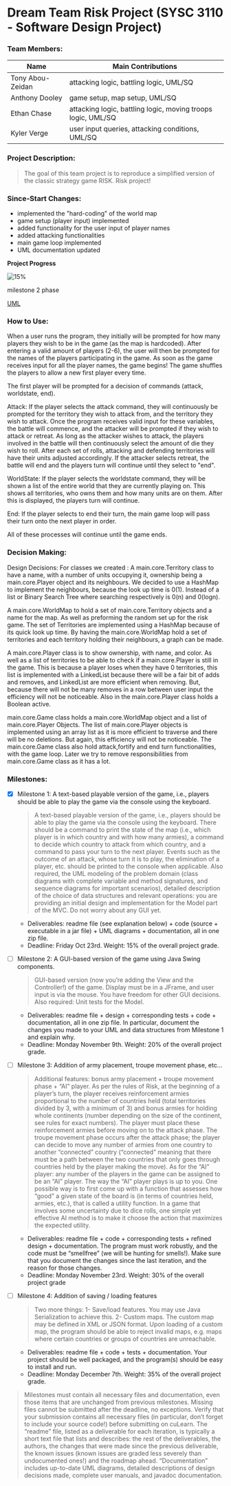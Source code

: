 # **Dream Team Risk Project (SYSC 3110 - Software Design Project)**

### Team Members:
Name | Main Contributions
------------ | -------------
Tony Abou-Zeidan | attacking logic, battling logic, UML/SQ
Anthony Dooley | game setup, map setup, UML/SQ
Ethan Chase | attacking logic, battling logic, moving troops logic, UML/SQ
Kyler Verge | user input queries, attacking conditions, UML/SQ

### Project Description:
>The goal of this team project is to reproduce a simplified version of the classic strategy game RISK.
> Risk project!

### Since-Start Changes:
 - implemented the "hard-coding" of the world map
 - game setup (player input) implemented
 - added functionality for the user input of player names
 - added attacking functionalities
 - main game loop implemented
 - UML documentation updated
 
**Project Progress**

![15%](https://progress-bar.dev/15)

milestone 2 phase

[UML](https://lucid.app/invitations/accept/fdd00eb0-1f04-4212-8db9-c9dd045a9c40)

### How to Use:
When a user runs the program, they initially will be prompted for how many players they wish to be in the game (as the map is hardcoded).
After entering a valid amount of players (2-6), the user will then be prompted for the names of the players participating in the game.
As soon as the game receives input for all the player names, the game begins! The game shuffles the players to allow a new first player every time.
 
 The first player will be prompted for a decision of commands (attack, worldstate, end).
 
 Attack:
    If the player selects the attack command, they will continuously be prompted for the territory they wish to attack from, and the territory they wish to attack.
    Once the program receives valid input for these variables, the battle will commence, and the attacker will be prompted if they wish to attack or retreat.
    As long as the attacker wishes to attack, the players involved in the battle will then continuously select the amount of die they wish to roll. 
    After each set of rolls, attacking and defending territories will have their units adjusted accordingly.
    If the attacker selects retreat, the battle will end and the players turn will continue until they select to "end".
    
 WorldState:
    If the player selects the worldstate command, they will be shown a list of the entire world that they are currently playing on.
    This shows all territories, who owns them and how many units are on them.
    After this is displayed, the players turn will continue.
    
 End:
    If the player selects to end their turn, the main game loop will pass their turn onto the next player in order.
   
 All of these processes will continue until the game ends.
   
### Decision Making:
Design Decisions:
For classes we created :
A main.core.Territory class to have a name, with a number of units occupying it, ownership being a main.core.Player object and its neighbours. We decided to use a HashMap to implement the neighbours, because the look up time is 0(1).  Instead of a list or Binary Search Tree where searching respectively is 0(n) and 0(logn).

A main.core.WorldMap to hold a set of main.core.Territory objects and a name for the map. As well as preforming the random set up for the risk game. The set of Territories are implemented using a HashMap because of its quick look up time. By having the main.core.WorldMap hold a set of territories and each territory holding their neighbours, a graph can be made.

A main.core.Player class is to show ownership, with name, and color. As well as a list of territories to be able to check if a main.core.Player is still in the game. This is because a player loses when they have 0 territories, this list is implemented with a LinkedList because there will be a fair bit of adds and removes, and LinkedList are more efficient when removing. But, because there will not be many removes in a row between user input the efficiency will not be noticeable. Also in the main.core.Player class holds a Boolean active.

main.core.Game class holds a main.core.WorldMap object and a list of main.core.Player Objects. The list of main.core.Player objects is implemented using an array list as it is more efficient to traverse and there will be no deletions. But again, this efficiency will not be noticeable. The main.core.Game class also hold attack,fortify and end turn functionalities, with the game loop. 
    Later we try to remove responsibilities from main.core.Game class as it has a lot.
    
### Milestones:
- [x] Milestone 1: A text-based playable version of the game, i.e., players should be able to play the game via the console using the keyboard.
    >A text-based playable version of the game, i.e., players should be able to
     play the game via the console using the keyboard. There should be a command to print
     the state of the map (i.e., which player is in which country and with how many armies), a
     command to decide which country to attack from which country, and a command to pass
     your turn to the next player. Events such as the outcome of an attack, whose turn it is to
     play, the elimination of a player, etc. should be printed to the console when applicable.
     Also required, the UML modeling of the problem domain (class diagrams with complete
     variable and method signatures, and sequence diagrams for important scenarios), detailed
     description of the choice of data structures and relevant operations: you are providing an
     initial design and implementation for the Model part of the MVC. Do not worry about
     any GUI yet.
    - Deliverables: readme file (see explanation below) + code (source + executable in
      a jar file) + UML diagrams + documentation, all in one zip file. 
    - Deadline: Friday Oct 23rd. Weight: 15% of the overall project grade.
    
- [ ] Milestone 2: A GUI-based version of the game using Java Swing components.
    > GUI-based version (now you’re adding the View and the Controller!) of the
      game. Display must be in a JFrame, and user input is via the mouse. You have freedom
      for other GUI decisions. Also required: Unit tests for the Model. 
    - Deliverables: readme file + design + corresponding tests + code + documentation,
      all in one zip file. In particular, document the changes you made to your UML
      and data structures from Milestone 1 and explain why. 
    - Deadline: Monday November 9th. Weight: 20% of the overall project grade.

- [ ] Milestone 3: Addition of army placement, troupe movement phase, etc...
    >  Additional features: bonus army placement + troupe movement phase +
      “AI” player. As per the rules of Risk, at the beginning of a player’s turn, the player
      receives reinforcement armies proportional to the number of countries held (total
      territories divided by 3, with a minimum of 3) and bonus armies for holding whole 
      continents (number depending on the size of the continent, see rules for exact numbers).
      The player must place these reinforcement armies before moving on to the attack phase.
      The troupe movement phase occurs after the attack phase; the player can decide to move
      any number of armies from one country to another “connected” country (“connected”
      meaning that there must be a path between the two countries that only goes through
      countries held by the player making the move). As for the “AI” player: any number of the
      players in the game can be assigned to be an “AI” player. The way the “AI” player plays
      is up to you. One possible way is to first come up with a function that assesses how
      “good” a given state of the board is (in terms of countries held, armies, etc.), that is called
      a utility function. In a game that involves some uncertainty due to dice rolls, one simple
      yet effective AI method is to make it choose the action that maximizes the expected
      utility. 
    - Deliverables: readme file + code + corresponding tests + refined design +
      documentation. The program must work robustly, and the code must be “smellfree” (we will be hunting for smells!). Make sure that you document the changes
      since the last iteration, and the reason for those changes.
    - Deadline: Monday November 23rd. Weight: 30% of the overall project grade
- [ ] Milestone 4: Addition of saving / loading features
    > Two more things: 1- Save/load features. You may use Java Serialization to
     achieve this. 2- Custom maps. The custom map may be defined in XML or JSON format.
     Upon loading of a custom map, the program should be able to reject invalid maps, e.g.
     maps where certain countries or groups of countries are unreachable.
    - Deliverables: readme file + code + tests + documentation. Your project should be
      well packaged, and the program(s) should be easy to install and run.
    - Deadline: Monday December 7th. Weight: 35% of the overall project grade.

> Milestones must contain all necessary files and documentation, even those items that are
  unchanged from previous milestones. Missing files cannot be submitted after the
  deadline, no exceptions. Verify that your submission contains all necessary files (in
  particular, don’t forget to include your source code!) before submitting on cuLearn.
  The “readme” file, listed as a deliverable for each iteration, is typically a short text file
  that lists and describes: the rest of the deliverables, the authors, the changes that were
  made since the previous deliverable, the known issues (known issues are graded less
  severely than undocumented ones!) and the roadmap ahead.
  “Documentation” includes up-to-date UML diagrams, detailed descriptions of design
  decisions made, complete user manuals, and javadoc documentation.

